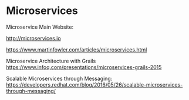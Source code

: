 # Microservices

Microservice Main Website:

http://microservices.io

https://www.martinfowler.com/articles/microservices.html

Microservice Architecture with Grails
https://www.infoq.com/presentations/microservices-grails-2015

Scalable Microservices through Messaging:
https://developers.redhat.com/blog/2016/05/26/scalable-microservices-through-messaging/

